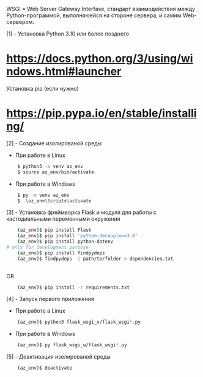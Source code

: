 WSGI = Web Server Gateway Interfase, стандарт взаимодействия между
Python-программой, выполняюейся на стороне сервера, и самим Web-сервером.

[1] - Установка Python 3.10 или более позднего
# https://docs.python.org/3/using/windows.html#launcher
Установка pip (если нужно)
# https://pip.pypa.io/en/stable/installing/


[2] - Создание изолированой среды
* При работе в Linux
```bash
    $ python3 -m venv az_env
    $ source az_env/bin/activate
```
* При работе в Windows
```bash
    $ py -m venv az_env
    $ .\az_env\Scripts\activate
```


[3] - Установка фреймворка Flask и модуля для работы с кастодиальными переменными окружения
```bash
    (az_env)$ pip install Flask
    (az_env)$ pip install 'python-decouple==3.8'
    (az_env)$ pip install python-dotenv
# only for development purpose
    (az_env)$ pip install findpydeps
    (az_env)$ findpydeps -i path/to/folder > dependencies.txt
    
```
OR
```bash
    (az_env)$ pip install -r requirements.txt
```

[4] - Запуск первого приложения
* При работе в Linux
```bash
    (az_env)$ python3 flask_wsgi_x/flask_wsgi*.py
```
* При работе в Windows
```bash
    (az_env)$ py flask_wsgi_w/flask_wsgi*.py
```

[5] - Деактивация изолированой среды
```bash
    (az_env)$ deactivate
```
